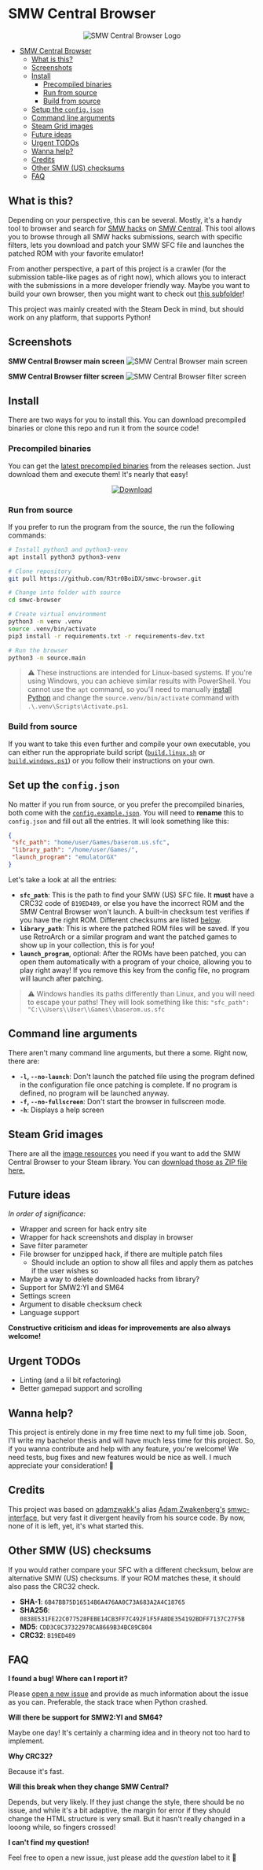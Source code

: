 # SMW Central Browser

<p align="center">
  <img src="media/images/logo.png" alt="SMW Central Browser Logo">
</p>

- [SMW Central Browser](#smw-central-browser)
  - [What is this?](#what-is-this)
  - [Screenshots](#screenshots)
  - [Install](#install)
    - [Precompiled binaries](#precompiled-binaries)
    - [Run from source](#run-from-source)
    - [Build from source](#build-from-source)
  - [Setup the `config.json`](#setup-the-configjson)
  - [Command line arguments](#command-line-arguments)
  - [Steam Grid images](#steam-grid-images)
  - [Future ideas](#future-ideas)
  - [Urgent TODOs](#urgent-todos)
  - [Wanna help?](#wanna-help)
  - [Credits](#credits)
  - [Other SMW (US) checksums](#other-smw-us-checksums)
  - [FAQ](#faq)

## What is this?

Depending on your perspective, this can be several. Mostly, it's a handy tool to browser and search for [SMW hacks](https://www.smwcentral.net/?p=section&s=smwhacks) on [SMW Central](https://www.smwcentral.net/). This tool allows you to browse through all SMW hacks submissions, search with specific filters, lets you download and patch your SMW SFC file and launches the patched ROM with your favorite emulator!

From another perspective, a part of this project is a crawler (for the submission table-like pages as of right now), which allows you to interact with the submissions in a more developer friendly way. Maybe you want to build your own browser, then you might want to check out [this subfolder](source/smwc)!

This project was mainly created with the Steam Deck in mind, but should work on any platform, that supports Python!

## Screenshots

**SMW Central Browser main screen**
![SMW Central Browser main screen](.github/user/screen_main.png)

**SMW Central Browser filter screen**
![SMW Central Browser filter screen](.github/user/screen_filter.png)

## Install

There are two ways for you to install this. You can download precompiled binaries or clone this repo and run it from the source code!

### Precompiled binaries

You can get the [latest precompiled binaries](https://github.com/R3tr0BoiDX/smwc-browser/releases/latest) from the releases section. Just download them and execute them! It's nearly that easy!

<p align="center">
  <a href="https://github.com/R3tr0BoiDX/smwc-browser/releases/latest">
    <img src=".github/user/download_button.png" alt="Download">
  </a>
</p>

### Run from source

If you prefer to run the program from the source, the run the following commands:

```bash
# Install python3 and python3-venv
apt install python3 python3-venv

# Clone repository
git pull https://github.com/R3tr0BoiDX/smwc-browser.git

# Change into folder with source
cd smwc-browser

# Create virtual environment
python3 -m venv .venv
source .venv/bin/activate
pip3 install -r requirements.txt -r requirements-dev.txt

# Run the browser
python3 -m source.main
```

> :warning: These instructions are intended for Linux-based systems. If you're using Windows, you can achieve similar results with PowerShell. You cannot use the `apt` command, so you'll need to manually [install Python](https://www.python.org/downloads/windows/) and change the `source.venv/bin/activate` command with `.\.venv\Scripts\Activate.ps1`.

### Build from source

If you want to take this even further and compile your own executable, you can either run the appropriate build script ([`build.linux.sh`](build.linux.sh) or [`build.windows.ps1`](build.windows.ps1)) or you follow their instructions on your own.

## Set up the `config.json`

No matter if you run from source, or you prefer the precompiled binaries, both come with the [`config.example.json`](https://github.com/R3tr0BoiDX/smwc-browser/blob/master/config.example.json). You will need to **rename** this to `config.json` and fill out all the entries. It will look something like this:

```json
{
 "sfc_path": "home/user/Games/baserom.us.sfc",
 "library_path": "/home/user/Games/",
 "launch_program": "emulatorGX"
}
```

Let's take a look at all the entries:

- **`sfc_path`**: This is the path to find your SMW (US) SFC file. It **must** have a CRC32 code of `B19ED489`, or else you have the incorrect ROM and the SMW Central Browser won't launch. A built-in checksum test verifies if you have the right ROM. Different checksums are listed [below](#other-smw-us-checksums).
- **`library_path`**: This is where the patched ROM files will be saved. If you use RetroArch or a similar program and want the patched games to show up in your collection, this is for you!
- **`launch_program`**, optional: After the ROMs have been patched, you can open them automatically with a program of your choice, allowing you to play right away! If you remove this key from the config file, no program will launch after patching.

> :warning: Windows handles its paths differently than Linux, and you will need to escape your paths! They will look something like this: `"sfc_path": "C:\\Users\\User\\Games\\baserom.us.sfc`

## Command line arguments

There aren't many command line arguments, but there a some. Right now, there are:

- **`-l`, `--no-launch`**: Don't launch the patched file using the program defined in the configuration file once patching is complete. If no program is defined, no program will be launched anyway.
- **`-f`, `--no-fullscreen`**: Don't start the browser in fullscreen mode.
- **`-h`**: Displays a help screen

## Steam Grid images

There are all the [image resources](resources/steam-grid) you need if you want to add the SMW Central Browser to your Steam library. You can [download those as ZIP file here.](https://download-directory.github.io/?url=https%3A%2F%2Fgithub.com%2FR3tr0BoiDX%2Fsmwc-browser%2Ftree%2Fmaster%2Fresources%2Fsteam-grid)

## Future ideas

*In order of significance:*

- Wrapper and screen for hack entry site
- Wrapper for hack screenshots and display in browser
- Save filter parameter
- File browser for unzipped hack, if there are multiple patch files
  - Should include an option to show all files and apply them as patches if the user wishes so
- Maybe a way to delete downloaded hacks from library?
- Support for SMW2:YI and SM64
- Settings screen
- Argument to disable checksum check
- Language support

**Constructive criticism and ideas for improvements are also always welcome!**

## Urgent TODOs

- Linting (and a lil bit refactoring)
- Better gamepad support and scrolling

## Wanna help?

This project is entirely done in my free time next to my full time job. Soon, I'll write my bachelor thesis and will have much less time for this project. So, if you wanna contribute and help with any feature, you're welcome! We need tests, bug fixes and new features would be nice as well. I much appreciate your consideration! :slightly_smiling_face:

## Credits

This project was based on [adamzwakk's](https://github.com/adamzwakk) alias [Adam Zwakenberg's](https://www.adamzwakk.com/) [smwc-interface](https://github.com/adamzwakk/smwc-interface), but very fast it divergent heavily from his source code. By now, none of it is left, yet, it's what started this.

## Other SMW (US) checksums

If you would rather compare your SFC with a different checksum, below are alternative SMW (US) checksums. If your ROM matches these, it should also pass the CRC32 check.

- **SHA-1**: `6B47BB75D16514B6A476AA0C73A683A2A4C18765`
- **SHA256**: `0838E531FE22C077528FEBE14CB3FF7C492F1F5FA8DE354192BDFF7137C27F5B`
- **MD5**: `CDD3C8C37322978CA8669B34BC89C804`
- **CRC32**: `B19ED489`

## FAQ

**I found a bug! Where can I report it?**

Please [open a new issue](https://github.com/R3tr0BoiDX/smwc-browser/issues/new) and provide as much information about the issue as you can. Preferable, the stack trace when Python crashed.

**Will there be support for SMW2:YI and SM64?**

Maybe one day! It's certainly a charming idea and in theory not too hard to implement.

**Why CRC32?**

Because it's fast.

**Will this break when they change SMW Central?**

Depends, but very likely. If they just change the style, there should be no issue, and while it's a bit adaptive, the margin for error if they should change the HTML structure is very small. But it hasn't really changed in a looong while, so fingers crossed!

**I can't find my question!**

Feel free to open a new issue, just please add the *question* label to it :slightly_smiling_face:
